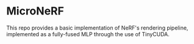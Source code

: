 # MicroNeRF

This repo provides a basic implementation of NeRF's rendering pipeline, implemented as a fully-fused MLP through the use of TinyCUDA.

